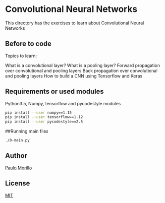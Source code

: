 # Convolutional Neural Networks

This directory has the exercises to learn about Convolutional Neural Networks
## Before to code

Topics to learn:

What is a convolutional layer?
What is a pooling layer?
Forward propagation over convolutional and pooling layers
Back propagation over convolutional and pooling layers
How to build a CNN using Tensorflow and Keras

## Requirements or used modules
Python3.5, Numpy, tensorflow and pycodestyle modules


```bash
pip install --user numpy==1.15
pip install --user tensorflow==1.12
pip install --user pycodestyle==2.5
```

##Running main files
```bash
./0-main.py

```


## Author
[Paulo Morillo](https://www.linkedin.com/in/paulo-morillo-mu%C3%B1oz-191745143/)

## License
[MIT](https://choosealicense.com/licenses/mit/)